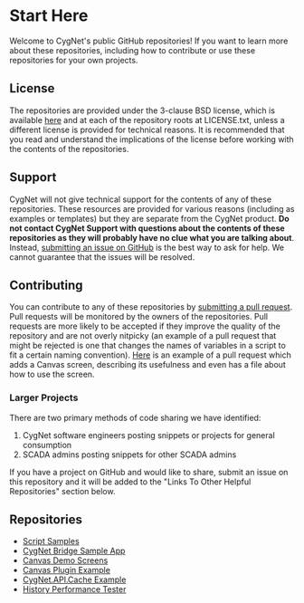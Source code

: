 # Start Here

Welcome to CygNet's public GitHub repositories! If you want to learn more about these repositories, including how to contribute or use these repositories for your own projects.

## License

The repositories are provided under the 3-clause BSD license, which is available [here](https://opensource.org/licenses/BSD-3-Clause) and at each of the repository roots at LICENSE.txt, unless a different license is provided for technical reasons. It is recommended that you read and understand the implications of the license before working with the contents of the repositories.

## Support

CygNet will not give technical support for the contents of any of these repositories. These resources are provided for various reasons (including as examples or templates) but they are separate from the CygNet product. **Do not contact CygNet Support with questions about the contents of these repositories as they will probably have no clue what you are talking about**. Instead, [submitting an issue on GitHub](https://help.github.com/articles/creating-an-issue/) is the best way to ask for help. We cannot guarantee that the issues will be resolved.

## Contributing

You can contribute to any of these repositories by [submitting a pull request](https://help.github.com/articles/creating-a-pull-request/). Pull requests will be monitored by the owners of the repositories. Pull requests are more likely to be accepted if they improve the quality of the repository and are not overly nitpicky (an example of a pull request that might be rejected is one that changes the names of variables in a script to fit a certain naming convention). [Here](https://github.com/cygnet-software/CanvasDemoScreens/pull/1) is an example of a pull request which adds a Canvas screen, describing its usefulness and even has a file about how to use the screen.

### Larger Projects

There are two primary methods of code sharing we have identified:

1. CygNet software engineers posting snippets or projects for general consumption
2. SCADA admins posting snippets for other SCADA admins

If you have a project on GitHub and would like to share, submit an issue on this repository and it will be added to the "Links To Other Helpful Repositories" section below.

## Repositories

* [Script Samples](https://github.com/cygnet-software/ScriptSamples)
* [CygNet Bridge Sample App](https://github.com/cygnet-software/CygNetBridgeSampleApp)
* [Canvas Demo Screens](https://github.com/cygnet-software/CanvasDemoScreens)
* [Canvas Plugin Example](https://github.com/cygnet-software/CanvasPluginExample)
* [CygNet.API.Cache Example](https://github.com/cygnet-software/CygNet.API.Cache.Example)
* [History Performance Tester](https://github.com/cygnet-software/HistoryPerformanceTester)


